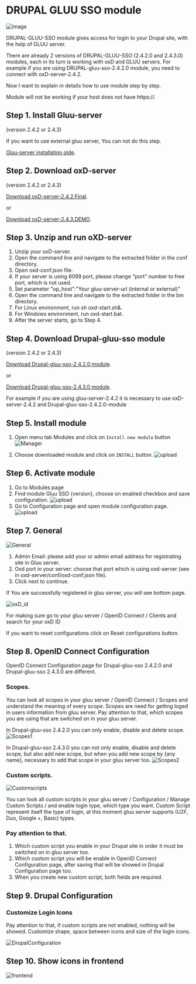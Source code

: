 DRUPAL GLUU SSO module 
=========================
![image](https://raw.githubusercontent.com/GluuFederation/gluu-sso-drupal-module/master/plugin.jpg)

DRUPAL-GLUU-SSO module gives access for login to your Drupal site, with the help of GLUU server.

There are already 2 versions of DRUPAL-GLUU-SSO (2.4.2.0 and 2.4.3.0) modules, each in its turn is working with oxD and GLUU servers.
For example if you are using DRUPAL-gluu-sso-2.4.2.0 module, you need to connect with oxD-server-2.4.2.

Now I want to explain in details how to use module step by step. 

Module will not be working if your host does not have https://. 

## Step 1. Install Gluu-server 

(version 2.4.2 or 2.4.3)

If you want to use external gluu server, You can not do this step.   

[Gluu-server installation gide](https://www.gluu.org/docs/deployment/).

## Step 2. Download oxD-server 

(version 2.4.2 or 2.4.3)

[Download oxD-server-2.4.2.Final](https://ox.gluu.org/maven/org/xdi/oxd-server/2.4.2.Final/oxd-server-2.4.2.Final-distribution.zip).

or

[Download oxD-server-2.4.3.DEMO](https://ox.gluu.org/maven/org/xdi/oxd-server/2.4.3-SNAPSHOT/oxd-server-2.4.3-SNAPSHOT-distribution.zip).

## Step 3. Unzip and run oXD-server
 
1. Unzip your oxD-server. 
2. Open the command line and navigate to the extracted folder in the conf directory.
3. Open oxd-conf.json file.  
4. If your server is using 8099 port, please change "port" number to free port, which is not used.
5. Set parameter "op_host":"Your gluu-server-url (internal or external)"
6. Open the command line and navigate to the extracted folder in the bin directory.
7. For Linux environment, run sh oxd-start.sh&. 
8. For Windows environment, run oxd-start.bat.
9. After the server starts, go to Step 4.

## Step 4. Download Drupal-gluu-sso module
 
(version 2.4.2 or 2.4.3)

[Download Drupal-gluu-sso-2.4.2.0 module](https://raw.githubusercontent.com/GluuFederation/gluu-sso-drupal-module/master/Drupal_gluu_sso_2.4.2.0/Drupal_gluu_sso_2.4.2.0.tar.gz).

or

[Download Drupal-gluu-sso-2.4.3.0 module](https://raw.githubusercontent.com/GluuFederation/gluu-sso-drupal-module/master/Drupal_gluu_sso_2.4.3.0/Drupal_gluu_sso_2.4.3.0.tar.gz).

For example if you are using gluu-server-2.4.2 it is necessary to use oxD-server-2.4.2 and Drupal-gluu-sso-2.4.2.0-module

## Step 5. Install module
 
1. Open menu tab Modules and click on ```Install new module``` button
![Manager](https://raw.githubusercontent.com/GluuFederation/gluu-sso-drupal-module/master/docu/d1.png) 

2. Choose downloaded module and click on ```INSTALL``` button. 
![upload](https://raw.githubusercontent.com/GluuFederation/gluu-sso-drupal-module/master/docu/d2.png) 

## Step 6. Activate module
 
1. Go to Modules page
2. Find module Gluu SSO {version}, choose on enabled checkbox and save configuration.
![upload](https://raw.githubusercontent.com/GluuFederation/gluu-sso-drupal-module/master/docu/d3.png) 
3. Go to Configuration page and open module configuration page.
![upload](https://raw.githubusercontent.com/GluuFederation/gluu-sso-drupal-module/master/docu/d4.png) 

## Step 7. General

![General](https://raw.githubusercontent.com/GluuFederation/gluu-sso-drupal-module/master/docu/d5.png)  

1. Admin Email: please add your or admin email address for registrating site in Gluu server.
2. Oxd port in your server: choose that port which is using oxd-server (see in oxd-server/conf/oxd-conf.json file).
3. Click next to continue.

If You are successfully registered in gluu server, you will see bottom page.

![oxD_id](https://raw.githubusercontent.com/GluuFederation/gluu-sso-drupal-module/master/docu/d6.png)

For making sure go to your gluu server / OpenID Connect / Clients and search for your oxD ID

If you want to reset configurations click on Reset configurations button.

## Step 8. OpenID Connect Configuration

OpenID Connect Configuration page for Drupal-gluu-sso 2.4.2.0 and Drupal-gluu-sso 2.4.3.0 are different.

### Scopes.
You can look all scopes in your gluu server / OpenID Connect / Scopes and understand the meaning of  every scope.
Scopes are need for getting loged in users information from gluu server.
Pay attention to that, which scopes you are using that are switched on in your gluu server.

In Drupal-gluu-sso 2.4.2.0  you can only enable, disable and delete scope.
![Scopes1](https://raw.githubusercontent.com/GluuFederation/gluu-sso-drupal-module/master/docu/d7.png) 

In Drupal-gluu-sso 2.4.3.0 you can not only enable, disable and delete scope, but also add new scope, but when you add new scope by {any name}, necessary to add that scope in your gluu server too. 
![Scopes2](https://raw.githubusercontent.com/GluuFederation/gluu-sso-drupal-module/master/docu/d8.png) 

### Custom scripts.

![Customscripts](https://raw.githubusercontent.com/GluuFederation/gluu-sso-drupal-module/master/docu/d9.png)  

You can look all custom scripts in your gluu server / Configuration / Manage Custom Scripts / and enable login type, which type you want.
Custom Script represent itself the type of login, at this moment gluu server supports (U2F, Duo, Google +, Basic) types.

### Pay attention to that.

1. Which custom script you enable in your Drupal site in order it must be switched on in gluu server too.
2. Which custom script you will be enable in OpenID Connect Configuration page, after saving that will be showed in Drupal Configuration page too.
3. When you create new custom script, both fields are required.

## Step 9. Drupal Configuration

### Customize Login Icons
 
Pay attention to that, if custom scripts are not enabled, nothing will be showed.
Customize shape, space between icons and size of the login icons.

![DrupalConfiguration](https://raw.githubusercontent.com/GluuFederation/gluu-sso-drupal-module/master/docu/d10.png)  

## Step 10. Show icons in frontend

![frontend](https://raw.githubusercontent.com/GluuFederation/gluu-sso-drupal-module/master/docu/d11.png) 
